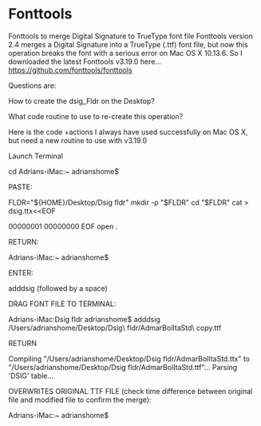 # Fonttools
Fonttools to merge Digital Signature to TrueType font file
Fonttools version 2.4 merges a Digital Signature into a TrueType (.ttf) font file, 
but now this operation breaks the font with a serious error on Mac OS X 10.13.6.
So I downloaded the latest Fonttools v3.19.0 here...
 https://github.com/fonttools/fonttools
 
 Questions are:
 
 How to create the dsig_Fldr on the Desktop?
 
 What code routine to use to re-create this operation?
 
Here is the code +actions I always have used successfully on Mac OS X, but need a new routine to use with v3.19.0

Launch Terminal

cd Adrians-iMac:~ adrianshome$

PASTE:

FLDR="${HOME}/Desktop/Dsig fldr"
mkdir -p "$FLDR"
cd "$FLDR"
cat > dsig.ttx<<EOF
<?xml version="1.0" encoding="ISO-8859-1"?>
<ttFont sfntVersion="\x00\x01\x00\x00" ttLibVersion="2.4">
<DSIG>
<hexdata>
00000001 00000000
</hexdata>
</DSIG>
</ttFont>
EOF
open .

RETURN:

Adrians-iMac:~ adrianshome$ 

ENTER:

adddsig (followed by a space)

DRAG FONT FILE TO TERMINAL:

Adrians-iMac:Dsig fldr adrianshome$ adddsig /Users/adrianshome/Desktop/Dsig\ fldr/AdmarBolItaStd\ copy.ttf 

RETURN

Compiling "/Users/adrianshome/Desktop/Dsig fldr/AdmarBolItaStd.ttx" to "/Users/adrianshome/Desktop/Dsig fldr/AdmarBolItaStd.ttf"...
Parsing 'DSIG' table...

OVERWRITES ORIGINAL TTF FILE (check time difference between original file and modified file to confirm the merge):

Adrians-iMac:~ adrianshome$
